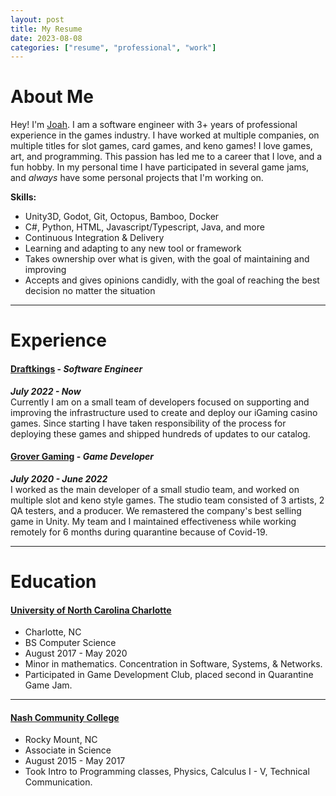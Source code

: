 ```yaml
---
layout: post
title: My Resume
date: 2023-08-08
categories: ["resume", "professional", "work"]
---
```


# About Me
Hey! I'm [Joah](## "J-OH-uh"). I am a software engineer with 3+ years of professional experience in the games industry. I have worked at multiple companies, on multiple titles for slot games, card games, and keno games! I love games, art, and programming. This passion has led me to a career that I love, and a fun hobby. In my personal time I have participated in several game jams, and *always* have some personal projects that I'm working on.

**Skills:**
- Unity3D, Godot, Git, Octopus, Bamboo, Docker
- C#, Python, HTML, Javascript/Typescript, Java, and more
- Continuous Integration & Delivery
- Learning and adapting to any new tool or framework
- Takes ownership over what is given, with the goal of maintaining and improving
- Accepts and gives opinions candidly, with the goal of reaching the best decision no matter the situation

---

# Experience
#### [Draftkings](https://www.draftkings.com/) - *Software Engineer*
***July 2022 - Now***  
Currently I am on a small team of developers focused on supporting and improving the infrastructure used to create and deploy our iGaming casino games. Since starting I have taken responsibility of the process for deploying these games and shipped hundreds of updates to our catalog.

#### [Grover Gaming](https://grovergaming.com/) - *Game Developer*
***July 2020 - June 2022***  
I worked as the main developer of a small studio team, and worked on multiple slot and keno style games. The studio team consisted of 3 artists, 2 QA testers, and a producer. We remastered the company's best selling game in Unity. My team and I maintained effectiveness while working remotely for 6 months during quarantine because of Covid-19.

---

# Education
#### [University of North Carolina Charlotte](https://www.charlotte.edu/)
- Charlotte, NC
- BS Computer Science
- August 2017 - May 2020
- Minor in mathematics. Concentration in Software, Systems, & Networks.
- Participated in Game Development Club, placed second in Quarantine Game Jam.

---

#### [Nash Community College](https://nashcc.edu/)
- Rocky Mount, NC
- Associate in Science
- August 2015 - May 2017
- Took Intro to Programming classes, Physics, Calculus I - V, Technical Communication.